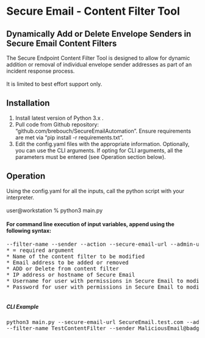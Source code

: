 # Secure Email - Content Filter Tool

## Dynamically Add or Delete Envelope Senders in Secure Email Content Filters

The Secure Endpoint Content Filter Tool is designed to allow for dynamic addition or removal of individual envelope
sender addresses as part of an incident response process.
</br></br>
It is limited to best effort support only.

## Installation

 1. Install latest version of Python 3.x .
 2. Pull code from Github repository: “github.com/brebouch/SecureEmailAutomation”. Ensure requirements are met via “pip install -r requirements.txt”.
 3. Edit the config.yaml files with the appropriate information. Optionally, you can use the CLI arguments. If opting for CLI arguments, all the parameters must be entered (see Operation section below).

## Operation

Using the config.yaml for all the inputs, call the python script with your interpreter.
</br></br>
user@workstation % python3 main.py


#### For command line execution of input variables, append using the following syntax:
<pre>
--filter-name --sender --action --secure-email-url --admin-user --admin-password
* = required argument
* Name of the content filter to be modified
* Email address to be added or removed
* ADD or Delete from content filter
* IP address or hostname of Secure Email
* Username for user with permissions in Secure Email to modify content filters
* Password for user with permissions in Secure Email to modify content filters

</pre>


##### CLI Example 

<pre>
python3 main.py --secure-email-url SecureEmail.test.com --admin-user admin --admin-password ********* \
--filter-name TestContentFilter --sender MaliciousEmail@badguys.com --action add
</pre>
